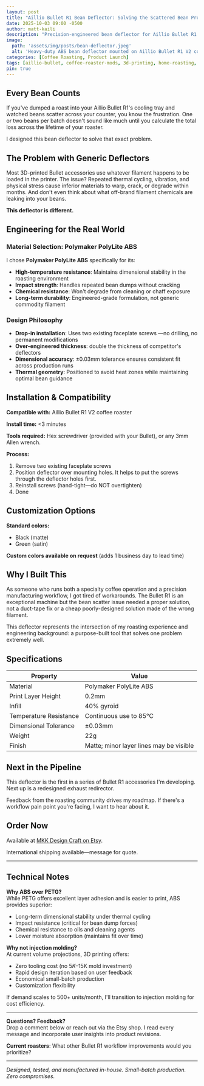```yaml
---
layout: post
title: "Aillio Bullet R1 Bean Deflector: Solving the Scattered Bean Problem"
date: 2025-10-03 09:00 -0500
author: matt-kaili
description: "Precision-engineered bean deflector for Aillio Bullet R1 roasters. Made with premium Polymaker ABS for superior heat resistance and durability. Eliminates bean scatter during cooling tray dumps—professional upgrade for serious roasters."
image:
  path: 'assets/img/posts/bean-deflector.jpeg'
  alt: 'Heavy-duty ABS bean deflector mounted on Aillio Bullet R1 V2 coffee roaster faceplate'
categories: [Coffee Roasting, Product Launch]
tags: [aillio-bullet, coffee-roaster-mods, 3d-printing, home-roasting, product-design]
pin: true
---
```


## Every Bean Counts

If you've dumped a roast into your Aillio Bullet R1's cooling tray and watched beans scatter across your counter, you know the frustration. One or two beans per batch doesn't sound like much until you calculate the total loss across the lifetime of your roaster.

I designed this bean deflector to solve that exact problem.

## The Problem with Generic Deflectors

Most 3D-printed Bullet accessories use whatever filament happens to be loaded in the printer. The issue? Repeated thermal cycling, vibration, and physical stress cause inferior materials to warp, crack, or degrade within months. And don't even think about what off-brand filament chemicals are leaking into your beans.

**This deflector is different.**

## Engineering for the Real World

### Material Selection: Polymaker PolyLite ABS

I chose **Polymaker PolyLite ABS** specifically for its:
- **High-temperature resistance**: Maintains dimensional stability in the roasting environment
- **Impact strength**: Handles repeated bean dumps without cracking
- **Chemical resistance**: Won't degrade from cleaning or chaff exposure
- **Long-term durability**: Engineered-grade formulation, not generic commodity filament

### Design Philosophy

- **Drop-in installation**: Uses two existing faceplate screws —no drilling, no permanent modifications
- **Over-engineered thickness**: double the thickness of competitor's deflectors
- **Dimensional accuracy**: ±0.03mm tolerance ensures consistent fit across production runs
- **Thermal geometry**: Positioned to avoid heat zones while maintaining optimal bean guidance

## Installation & Compatibility

**Compatible with:** Aillio Bullet R1 V2 coffee roaster

**Install time:** <3 minutes

**Tools required:** Hex screwdriver (provided with your Bullet), or any 3mm Allen wrench.

**Process:**
1. Remove two existing faceplate screws
2. Position deflector over mounting holes. It helps to put the screws through the deflector holes first.
3. Reinstall screws (hand-tight—do NOT overtighten)
4. Done

## Customization Options

**Standard colors:**
- Black (matte)
- Green (satin)

**Custom colors available on request** (adds 1 business day to lead time)

## Why I Built This

As someone who runs both a specialty coffee operation and a precision manufacturing workflow, I got tired of workarounds. The Bullet R1 is an exceptional machine but the bean scatter issue needed a proper solution, not a duct-tape fix or a cheap poorly-designed solution made of the wrong filament.

This deflector represents the intersection of my roasting experience and engineering background: a purpose-built tool that solves one problem extremely well.

## Specifications

| Property | Value |
|----------|-------|
| Material | Polymaker PolyLite ABS |
| Print Layer Height | 0.2mm |
| Infill | 40% gyroid |
| Temperature Resistance | Continuous use to 85°C |
| Dimensional Tolerance | ±0.03mm |
| Weight | 22g |
| Finish | Matte; minor layer lines may be visible |

## Next in the Pipeline

This deflector is the first in a series of Bullet R1 accessories I'm developing. Next up is a redesigned exhaust redirector.

Feedback from the roasting community drives my roadmap. If there's a workflow pain point you're facing, I want to hear about it.

## Order Now

Available at [MKK Design Craft on Etsy](https://mkkdesigncraft.etsy.com/listing/4380617739/aillio-bullet-r1-bean-deflector-heavy).

International shipping available—message for quote.

---

## Technical Notes

**Why ABS over PETG?**  
While PETG offers excellent layer adhesion and is easier to print, ABS provides superior:
- Long-term dimensional stability under thermal cycling
- Impact resistance (critical for bean dump forces)
- Chemical resistance to oils and cleaning agents
- Lower moisture absorption (maintains fit over time)

**Why not injection molding?**  
At current volume projections, 3D printing offers:
- Zero tooling cost (no $5K–$15K mold investment)
- Rapid design iteration based on user feedback
- Economical small-batch production
- Customization flexibility

If demand scales to 500+ units/month, I'll transition to injection molding for cost efficiency.

---

**Questions? Feedback?**  
Drop a comment below or reach out via the Etsy shop. I read every message and incorporate user insights into product revisions.

**Current roasters**: What other Bullet R1 workflow improvements would you prioritize?

---

*Designed, tested, and manufactured in-house. Small-batch production. Zero compromises.*
